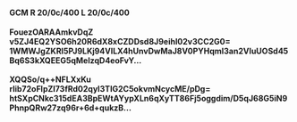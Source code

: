 #### GCM R 20/0c/400 L 20/0c/400
**FouezOARAAmkvDqZ**<br/>**v5ZJ4EQ2YSO6h20R6dX8xCZDDsd8J9eihI02v3CC2G0=**<br/>**1WMWJgZKRI5PJ9LKj94VILX4hUnvDwMaJ8V0PYHqmI3an2VIuUOSd45Bq6S3kXQEEG5qMelzqD4eoFvY...**<br/><br/>
**XQQSo/q++NFLXxKu**<br/>**rlib72oFlpZI73fRd02qyI3TlG2C5okvmNcycME/pDg=**<br/>**htSXpCNkc315dEA3BpEWtAYypXLn6qXyTT86Fj5oggdim/D5qJ68G5iN9PhnpQRw27zq96r+6d+qukzB...**
